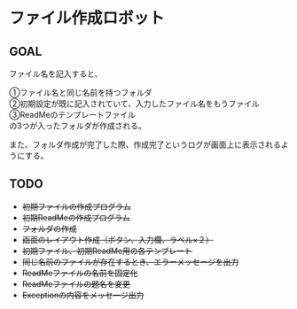 # ファイル作成ロボット

## GOAL
ファイル名を記入すると、  

①ファイル名と同じ名前を持つフォルダ  
②初期設定が既に記入されていて、入力したファイル名をもうファイル  
③ReadMeのテンプレートファイル  
の3つが入ったフォルダが作成される。 


また、フォルダ作成が完了した際、作成完了というログが画面上に表示されるようにする。　


## TODO
- ~~初期ファイルの作成プログラム~~
- ~~初期ReadMeの作成プログラム~~
- ~~フォルダの作成~~
- ~~画面のレイアウト作成（ボタン、入力欄、ラベル×２）~~
- ~~初期ファイル、初期ReadMe用の各テンプレート~~
- ~~同じ名前のファイルが存在するとき、エラーメッセージを出力~~
- ~~ReadMeファイルの名前を固定化~~
- ~~ReadMeファイルの題名を変更~~
- ~~Exceptionの内容をメッセージ出力~~

